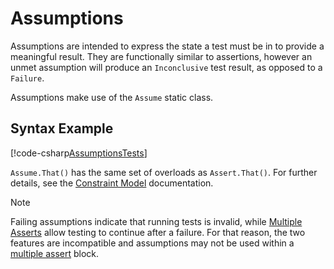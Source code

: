 # Assumptions

Assumptions are intended to express the state a test must be in to provide a meaningful result. They are functionally similar to assertions, however an unmet assumption will produce an `Inconclusive` test result, as opposed to a `Failure`.

Assumptions make use of the `Assume` static class.

## Syntax Example

[!code-csharp[AssumptionsTests](~/snippets/Snippets.NUnit/Assumptions.cs#TestThatUsesAssume)]

`Assume.That()` has the same set of overloads as `Assert.That()`. For further details, see the [Constraint Model](xref:constraintmodel) documentation.

> [!NOTE]
> Failing assumptions indicate that running tests is invalid,  while [Multiple Asserts](xref:multipleasserts) allow testing to continue after a failure. For that reason, the two features are incompatible and assumptions may not be used within a [multiple assert](xref:multipleasserts) block.
